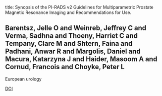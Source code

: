 title: Synopsis of the PI-RADS v2 Guidelines for Multiparametric Prostate Magnetic Resonance Imaging and Recommendations for Use.

## Barentsz, Jelle O and Weinreb, Jeffrey C and Verma, Sadhna and Thoeny, Harriet C and Tempany, Clare M and Shtern, Faina and Padhani, Anwar R and Margolis, Daniel and Macura, Katarzyna J and Haider, Masoom A and Cornud, Francois and Choyke, Peter L
European urology

<a href="https://doi.org/10.1016/j.eururo.2015.08.038">DOI</a>
